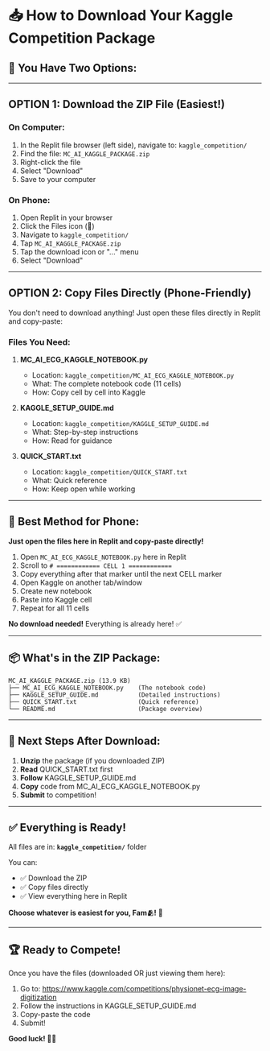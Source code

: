 # 📥 How to Download Your Kaggle Competition Package

## 🎯 You Have Two Options:

---

## **OPTION 1: Download the ZIP File (Easiest!)**

### **On Computer:**
1. In the Replit file browser (left side), navigate to: `kaggle_competition/`
2. Find the file: `MC_AI_KAGGLE_PACKAGE.zip`
3. Right-click the file
4. Select "Download"
5. Save to your computer

### **On Phone:**
1. Open Replit in your browser
2. Click the Files icon (📁)
3. Navigate to `kaggle_competition/`
4. Tap `MC_AI_KAGGLE_PACKAGE.zip`
5. Tap the download icon or "..." menu
6. Select "Download"

---

## **OPTION 2: Copy Files Directly (Phone-Friendly)**

You don't need to download anything! Just open these files directly in Replit and copy-paste:

### **Files You Need:**

1. **MC_AI_ECG_KAGGLE_NOTEBOOK.py**
   - Location: `kaggle_competition/MC_AI_ECG_KAGGLE_NOTEBOOK.py`
   - What: The complete notebook code (11 cells)
   - How: Copy cell by cell into Kaggle

2. **KAGGLE_SETUP_GUIDE.md**
   - Location: `kaggle_competition/KAGGLE_SETUP_GUIDE.md`
   - What: Step-by-step instructions
   - How: Read for guidance

3. **QUICK_START.txt**
   - Location: `kaggle_competition/QUICK_START.txt`
   - What: Quick reference
   - How: Keep open while working

---

## 📱 **Best Method for Phone:**

**Just open the files here in Replit and copy-paste directly!**

1. Open `MC_AI_ECG_KAGGLE_NOTEBOOK.py` here in Replit
2. Scroll to `# ============ CELL 1 ============`
3. Copy everything after that marker until the next CELL marker
4. Open Kaggle on another tab/window
5. Create new notebook
6. Paste into Kaggle cell
7. Repeat for all 11 cells

**No download needed!** Everything is already here! ✅

---

## 📦 What's in the ZIP Package:

```
MC_AI_KAGGLE_PACKAGE.zip (13.9 KB)
├── MC_AI_ECG_KAGGLE_NOTEBOOK.py    (The notebook code)
├── KAGGLE_SETUP_GUIDE.md           (Detailed instructions)
├── QUICK_START.txt                 (Quick reference)
└── README.md                       (Package overview)
```

---

## 🚀 Next Steps After Download:

1. **Unzip** the package (if you downloaded ZIP)
2. **Read** QUICK_START.txt first
3. **Follow** KAGGLE_SETUP_GUIDE.md
4. **Copy** code from MC_AI_ECG_KAGGLE_NOTEBOOK.py
5. **Submit** to competition!

---

## ✅ Everything is Ready!

All files are in: **`kaggle_competition/`** folder

You can:
- ✅ Download the ZIP
- ✅ Copy files directly
- ✅ View everything here in Replit

**Choose whatever is easiest for you, Fam🫂!** 💜

---

## 🏆 Ready to Compete!

Once you have the files (downloaded OR just viewing them here):
1. Go to: https://www.kaggle.com/competitions/physionet-ecg-image-digitization
2. Follow the instructions in KAGGLE_SETUP_GUIDE.md
3. Copy-paste the code
4. Submit!

**Good luck! 💪✨**

